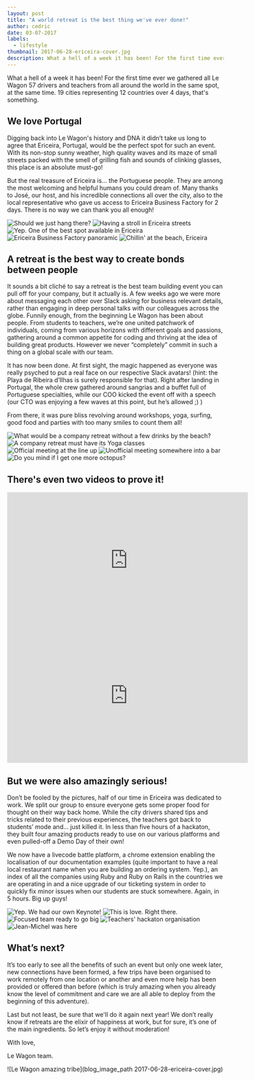 ```yaml
---
layout: post
title: "A world retreat is the best thing we've ever done!"
author: cedric
date: 03-07-2017
labels:
  - lifestyle
thumbnail: 2017-06-28-ericeira-cover.jpg
description: What a hell of a week it has been! For the first time ever we gathered all Le Wagon 57 drivers and teachers from all around the world in the same spot, at the same time.
---
```


What a hell of a week it has been! For the first time ever we gathered all Le Wagon 57 drivers and teachers from all around the world in the same spot, at the same time. 19 cities representing 12 countries over 4 days, that's something.

## We love Portugal

Digging back into Le Wagon's history and DNA it didn’t take us long to agree that Ericeira, Portugal, would be the perfect spot for such an event. With its non-stop sunny weather, high quality waves and its maze of small streets packed with the smell of grilling fish and sounds of clinking glasses, this place is an absolute must-go!

But the real treasure of Ericeira is… the Portuguese people. They are among the most welcoming and helpful humans you could dream of. Many thanks to José, our host, and his incredible connections all over the city, also to the local representative who gave us access to Ericeira Business Factory for 2 days. There is no way we can thank you all enough!

<div class="photo-gallery">
  <img class="mid" src="blog_image_path 2017-06-28-ericeira-6.jpg" alt="Should we just hang there?">
  <img class="mid" src="blog_image_path 2017-06-28-ericeira-5.jpg" alt="Having a stroll in Ericeira streets">
  <img class="full" src="blog_image_path 2017-06-28-ericeira-22.jpg" alt="Yep. One of the best spot available in Ericeira">
  <img class="mid" src="blog_image_path 2017-06-28-ericeira-19.jpg" alt="Ericeira Business Factory panoramic">
  <img class="mid" src="blog_image_path 2017-06-28-ericeira-1.jpg" alt="Chillin' at the beach, Ericeira">
</div>

## A retreat is the best way to create bonds between people

It sounds a bit cliché to say a retreat is the best team building event you can pull off for your company, but it actually is. A few weeks ago we were more about messaging each other over Slack asking for business relevant details, rather than engaging in deep personal talks with our colleagues across the globe. Funnily enough, from the beginning Le Wagon has been about people. From students to teachers, we’re one united patchwork of individuals, coming from various horizons with different goals and passions, gathering around a common appetite for coding and thriving at the idea of building great products. However we never “completely” commit in such a thing on a global scale with our team.

It has now been done. At first sight, the magic happened as everyone was really psyched to put a real face on our respective Slack avatars! (hint: the Playa de Ribeira d’Ilhas is surely responsible for that). Right after landing in Portugal, the whole crew gathered around sangrias and a buffet full of Portuguese specialties, while our COO kicked the event off with a speech (our CTO was enjoying a few waves at this point, but he’s allowed ;) )

From there, it was pure bliss revolving around workshops, yoga, surfing, good food and parties with too many smiles to count them all!

<div class="photo-gallery">
  <img class="mid" src="blog_image_path 2017-06-28-ericeira-3.jpg" alt="What would be a company retreat without a few drinks by the beach?">
  <img class="mid" src="blog_image_path 2017-06-28-ericeira-16.jpg" alt="A company retreat must have its Yoga classes">
  <img class="full" src="blog_image_path 2017-06-28-ericeira-9.jpg" alt="Official meeting at the line up">
  <img class="mid" src="blog_image_path 2017-06-28-ericeira-17.jpg" alt="Unofficial meeting somewhere into a bar">
  <img class="mid" src="blog_image_path 2017-06-28-ericeira-21.jpg" alt="Do you mind if I get one more octopus?">
</div>

## There's even two videos to prove it!

<div class="video-container">
  <div class="video-wrapper">
    <iframe width="560" height="315" src="https://www.youtube.com/embed/VUwd0J86_14" frameborder="0" allowfullscreen></iframe>
  </div>
</div>

<div class="video-container">
  <div class="video-wrapper">
    <iframe width="560" height="315" src="https://www.youtube.com/embed/_yZwUsWAw4g" frameborder="0" allowfullscreen></iframe>
  </div>
</div>

## But we were also amazingly serious!

Don’t be fooled by the pictures, half of our time in Ericeira was dedicated to work. We split our group to ensure everyone gets some proper food for thought on their way back home. While the city drivers shared tips and tricks related to their previous experiences, the teachers got back to students’ mode and… just killed it. In less than five hours of a hackaton, they built four amazing products ready to use on our various platforms and even pulled-off a Demo Day of their own!

We now have a livecode battle platform, a chrome extension enabling the localisation of our documentation examples (quite important to have a real local restaurant name when you are building an ordering system. Yep.), an index of all the companies using Ruby and Ruby on Rails in the countries we are operating in and a nice upgrade of our ticketing system in order to quickly fix minor issues when our students are stuck somewhere. Again, in 5 hours. Big up guys!

<div class="photo-gallery">
  <img class="mid" src="blog_image_path 2017-06-28-ericeira-4.jpg" alt="Yep. We had our own Keynote!">
  <img class="mid" src="blog_image_path 2017-06-28-ericeira-27.jpg" alt="This is love. Right there.">
  <img class="full" src="blog_image_path 2017-06-28-ericeira-12.jpg" alt="Focused team ready to go big">
  <img class="mid" src="blog_image_path 2017-06-28-ericeira-13.jpg" alt="Teachers' hackaton organisation">
  <img class="mid" src="blog_image_path 2017-06-28-ericeira-10.jpg" alt="Jean-Michel was here">
</div>

## What’s next?

It’s too early to see all the benefits of such an event but only one week later, new connections have been formed, a few trips have been organised to work remotely from one location or another and even more help has been provided or offered than before (which is truly amazing when you already know the level of commitment and care we are all able to deploy from the beginning of this adventure).

Last but not least, be sure that we'll do it again next year! We don’t really know if retreats are the elixir of happiness at work, but for sure, it’s one of the main ingredients. So let’s enjoy it without moderation!

With love,

Le Wagon team.

![Le Wagon amazing tribe](blog_image_path 2017-06-28-ericeira-cover.jpg)
